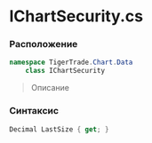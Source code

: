 
# IChartSecurity.cs
### Расположение
```csharp
namespace TigerTrade.Chart.Data  
    class IChartSecurity
```

> Описание

### Синтаксис
```csharp
Decimal LastSize { get; }
```
